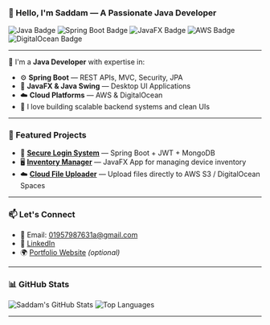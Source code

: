 ### 👋 Hello, I'm Saddam — A Passionate Java Developer

![Java Badge](https://img.shields.io/badge/Java-ED8B00?style=for-the-badge&logo=java&logoColor=white)
![Spring Boot Badge](https://img.shields.io/badge/Spring%20Boot-6DB33F?style=for-the-badge&logo=spring-boot&logoColor=white)
![JavaFX Badge](https://img.shields.io/badge/JavaFX-1e88e5?style=for-the-badge&logo=java&logoColor=white)
![AWS Badge](https://img.shields.io/badge/AWS-232F3E?style=for-the-badge&logo=amazonaws&logoColor=white)
![DigitalOcean Badge](https://img.shields.io/badge/DigitalOcean-0080FF?style=for-the-badge&logo=digitalocean&logoColor=white)

---

🚀 I'm a **Java Developer** with expertise in:
- ⚙️ **Spring Boot** — REST APIs, MVC, Security, JPA
- 🎨 **JavaFX & Java Swing** — Desktop UI Applications
- ☁️ **Cloud Platforms** — AWS & DigitalOcean
- 🧠 I love building scalable backend systems and clean UIs

---

### 📌 Featured Projects
- 🔐 **[Secure Login System](#)** — Spring Boot + JWT + MongoDB
- 🖥️ **[Inventory Manager](#)** — JavaFX App for managing device inventory
- ☁️ **[Cloud File Uploader](#)** — Upload files directly to AWS S3 / DigitalOcean Spaces

---

### 📫 Let's Connect
- 📧 Email: 01957987631a@gmail.com
- 🔗 [LinkedIn]([https://www.linkedin.com/in/your-link](https://www.linkedin.com/in/saddam-hossen-619a81174/))
- 🌍 [Portfolio Website](https://yourwebsite.com) _(optional)_

---

### 📊 GitHub Stats

![Saddam's GitHub Stats](https://github-readme-stats.vercel.app/api?username=saddamnvn&show_icons=true&theme=github_dark&hide=contribs)
![Top Languages](https://github-readme-stats.vercel.app/api/top-langs/?username=saddamnvn&layout=compact&theme=github_dark)

---
